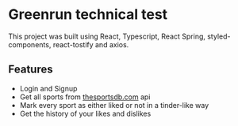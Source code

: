 # Greenrun technical test

This project was built using React, Typescript, React Spring, styled-components, react-tostify and axios.

## Features
- Login and Signup
- Get all sports from [thesportsdb.com](https://www.thesportsdb.com/) api
- Mark every sport as either liked or not in a tinder-like way
- Get the history of your likes and dislikes
